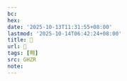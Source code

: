 ```yaml
---
bc:
hex:
date: '2025-10-13T11:31:55+08:00'
lastmod: '2025-10-14T06:42:24+08:00'
title: 󰫃
url: 󰫃
tags: [翈]
src: GHZR
note:
---
```

